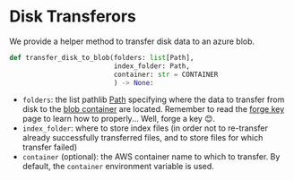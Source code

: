 # Disk Transferors

We provide a helper method to transfer disk data to an azure blob. 

```python
def transfer_disk_to_blob(folders: list[Path],
                          index_folder: Path,
                          container: str = CONTAINER
                          ) -> None:
```

- `folders`: the list pathlib <a href=https://docs.python.org/3/library/pathlib.html class="external-link" target="_blank">Path</a>
specifying where the data to transfer from disk
to the <a href="https://learn.microsoft.com/en-us/azure/storage/blobs/storage-blobs-introduction#blob-storage-resources" target="_blank">blob container</a> are located.
Remember to read the [forge key](../generic/forge_key.md) page to learn how to properly... Well, forge a key 😊.
- `index_folder`: where to store index files (in order not to re-transfer already successfully transferred files, and to store files for which transfer failed)
- `container` (optional): the AWS container name to  which to transfer. By default, the `container` environment variable is used.